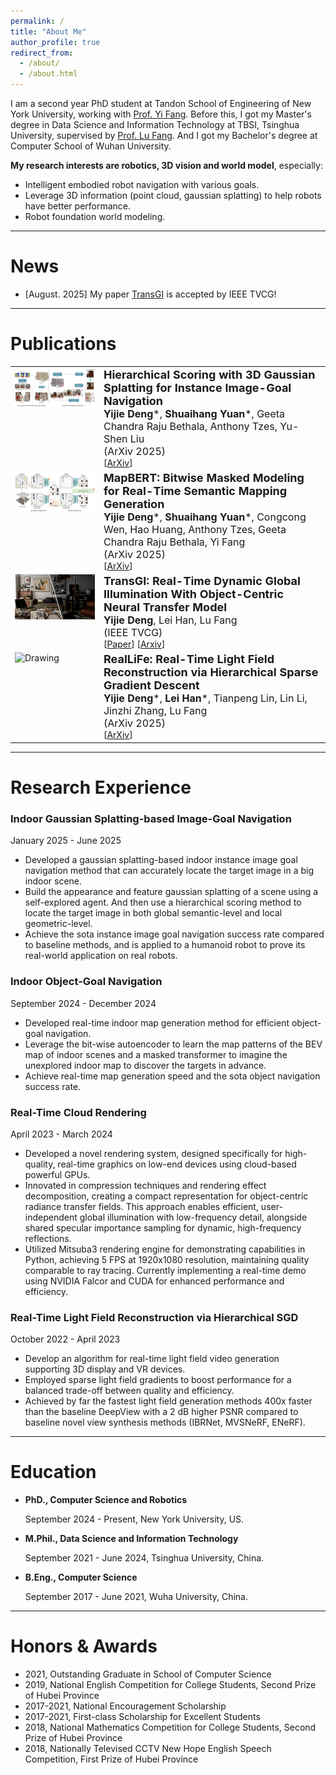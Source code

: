 ```yaml
---
permalink: /
title: "About Me"
author_profile: true
redirect_from: 
  - /about/
  - /about.html
---
```


I am a second year PhD student at Tandon School of Engineering of New York University, working with [Prof. Yi Fang](https://scholar.google.com/citations?user=j-cyhzwAAAAJ&hl=en). Before this, I got my Master's degree in Data Science and Information Technology at TBSI, Tsinghua University, supervised by [Prof. Lu Fang](https://www.luvision.net/). And I got my Bachelor's degree at Computer School of Wuhan University.

**My research interests are robotics, 3D vision and world model**, especially:

- Intelligent embodied robot navigation with various goals.
- Leverage 3D information (point cloud, gaussian splatting) to help robots have better performance.
- Robot foundation world modeling.



---



News
======

- [August. 2025] My paper [TransGI](https://ieeexplore.ieee.org/abstract/document/11134500) is accepted by IEEE TVCG! 



---



Publications
======
<table>
	<tr>
    <td valign="top"> <img src="../images/gauscoremap.png" alt="Drawing" style="width: 300px;"/> </td>
    <td>            
    	<div><font size="4"><b>Hierarchical Scoring with 3D Gaussian Splatting for Instance Image-Goal Navigation</b></font></div>
   		<span><font size="3"><b>Yijie Deng</b>*, <b>Shuaihang Yuan</b>*, Geeta Chandra Raju Bethala, Anthony Tzes, Yu-Shen Liu</font></span>
        <div><span><font size="3">(ArXiv 2025)</font></span> </div>
        <div> [<a href="https://arxiv.org/abs/2506.07338">ArXiv</a>]</div>
    </td>
  </tr>

  <tr>
    <td valign="top"> <img src="../images/bertmap.png" alt="Drawing" style="width: 300px;"/> </td>
    <td>            
    	<div><font size="4"><b>MapBERT: Bitwise Masked Modeling for Real-Time Semantic Mapping Generation</b></font></div>
    	<span><font size="3"><b>Yijie Deng</b>*, <b>Shuaihang Yuan</b>*, Congcong Wen, Hao Huang, Anthony Tzes, Geeta Chandra Raju Bethala, Yi Fang</font></span>
        <div><span><font size="3">(ArXiv 2025)</font></span> </div>
        <div> [<a href="https://arxiv.org/abs/2506.07350">ArXiv</a>]</div>
    </td>
  </tr>

  <tr>
    <td valign="top"> <img src="../images/transgi.png" alt="Drawing" style="width: 300px;"/> </td>
    <td>            
    	<div><font size="4"><b>TransGI: Real-Time Dynamic Global Illumination With Object-Centric Neural Transfer Model</b></font></div>
    	<span><font size="3"><b>Yijie Deng</b>, Lei Han, Lu Fang</font></span>
        <div><span><font size="3">(IEEE TVCG)</font></span> </div>
        <div> 
          [<a href="https://ieeexplore.ieee.org/abstract/document/11134500">Paper</a>] 
          [<a href="https://arxiv.org/abs/2506.09909">Arxiv</a>]
        </div>
    </td>
  </tr>

  <tr>
    <td valign="top"> <img src="../images/reallife.png" alt="Drawing" style="width: 300px;"/> </td>
    <td>            
    	<div><font size="4"><b>RealLiFe: Real-Time Light Field Reconstruction via Hierarchical Sparse Gradient Descent</b></font></div>
    	<span><font size="3"><b>Yijie Deng</b>*, <b>Lei Han</b>*, Tianpeng Lin, Lin Li, Jinzhi Zhang, Lu Fang</font></span>
        <div><span><font size="3">(ArXiv 2025)</font></span> </div>
        <div> [<a href="https://arxiv.org/abs/2307.03017">ArXiv</a>]</div>
    </td>
  </tr>

</table>



---



Research Experience
======

### Indoor Gaussian Splatting-based Image-Goal Navigation   

January 2025 - June 2025

- Developed a gaussian splatting-based indoor instance image goal navigation method that can accurately locate the target image in a big indoor scene.
- Build the appearance and feature gaussian splatting of a scene using a self-explored agent. And then use a hierarchical scoring method to locate the target image in both global semantic-level and local geometric-level.
- Achieve the sota instance image goal navigation success rate compared to baseline methods, and is applied to a humanoid robot to prove its real-world application on real robots.



### Indoor Object-Goal Navigation

September 2024 - December 2024

- Developed real-time indoor map generation method for efficient object-goal navigation.
- Leverage the bit-wise autoencoder to learn the map patterns of the BEV map of indoor scenes and a masked transformer to imagine the unexplored indoor map to discover the targets in advance.
- Achieve real-time map generation speed and the sota object navigation success rate.



### Real-Time Cloud Rendering

April 2023 - March 2024

- Developed a novel rendering system, designed specifically for high-quality, real-time graphics on low-end devices using cloud-based powerful GPUs.
- Innovated in compression techniques and rendering effect decomposition, creating a compact representation for object-centric radiance transfer fields. This approach enables efficient, user-independent global illumination with low-frequency detail, alongside shared specular importance sampling for dynamic, high-frequency reflections.
- Utilized Mitsuba3 rendering engine for demonstrating capabilities in Python, achieving 5 FPS at 1920x1080 resolution, maintaining quality comparable to ray tracing. Currently implementing a real-time demo using NVIDIA Falcor and CUDA for enhanced performance and efficiency.



### Real-Time Light Field Reconstruction via Hierarchical SGD

October 2022 - April 2023

- Develop an algorithm for real-time light field video generation supporting 3D display and VR devices.
- Employed sparse light field gradients to boost performance for a balanced trade-off between quality and efficiency.
- Achieved by far the fastest light field generation methods 400x faster than the baseline DeepView with a 2 dB higher PSNR compared to baseline novel view synthesis methods (IBRNet, MVSNeRF, ENeRF).



---



# Education

- **PhD., Computer Science and Robotics**

  September 2024 - Present, New York University, US.

- **M.Phil., Data Science and Information Technology**

  September 2021 - June 2024, Tsinghua University, China.

- **B.Eng., Computer Science**

  September 2017 - June 2021, Wuha University, China.



---



# Honors & Awards

- 2021, Outstanding Graduate in School of Computer Science
- 2019, National English Competition for College Students, Second Prize of Hubei Province
- 2017-2021, National Encouragement Scholarship
- 2017-2021, First-class Scholarship for Excellent Students
- 2018, National Mathematics Competition for College Students, Second Prize of Hubei Province
- 2018, Nationally Televised CCTV New Hope English Speech Competition, First Prize of Hubei Province

